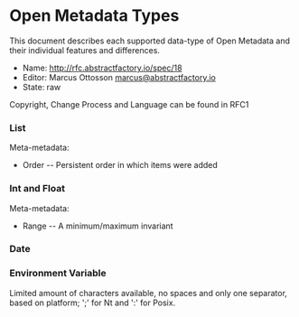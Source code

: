 # Open Metadata Types

This document describes each supported data-type of Open Metadata and their individual features and differences.

* Name: http://rfc.abstractfactory.io/spec/18
* Editor: Marcus Ottosson <marcus@abstractfactory.io>
* State: raw

Copyright, Change Process and Language can be found in RFC1

### List

Meta-metadata:

* Order -- Persistent order in which items were added

### Int and Float

Meta-metadata:

* Range	-- A minimum/maximum invariant

### Date

### Environment Variable

Limited amount of characters available, no spaces and only one separator, based on platform; ';' for Nt and ':' for Posix.